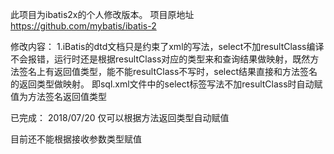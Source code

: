 此项目为ibatis2x的个人修改版本。
项目原地址 https://github.com/mybatis/ibatis-2

修改内容：
1.iBatis的dtd文档只是约束了xml的写法，select不加resultClass编译不会报错，运行时还是根据resultClass对应的类型来和查询结果做映射，既然方法签名上有返回值类型，能不能resultClass不写时，select结果直接和方法签名的返回类型做映射。
即sql.xml文件中的select标签写法不加resultClass时自动赋值为方法签名返回值类型


已完成：
2018/07/20 仅可以根据方法返回类型自动赋值

目前还不能根据接收参数类型赋值
